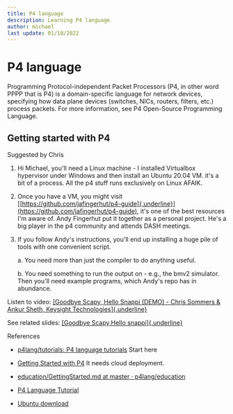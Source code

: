 ```yaml
---
title: P4 language 
description: Learning P4 language
author: michael
last update: 01/10/2022
---
```



# P4 language

Programming Protocol-independent Packet Processors (P4, in other word PPPP that is P4) is a domain-specific language for network devices, specifying how data plane devices (switches, NICs, routers, filters, etc.) process packets. For more information, see P4 Open-Source Programming Language.


## Getting started with P4

Suggested by Chris

1.  Hi Michael, you'll need a Linux machine - I installed Virtualbox
    hypervisor under Windows and then install an Ubuntu 20.04 VM. it\'s
    a bit of a process. All the p4 stuff runs exclusively on Linux
    AFAIK.

2.  Once you have a VM, you might visit
    [[https://github.com/jafingerhut/p4-guide]{.underline}](https://github.com/jafingerhut/p4-guide),
    it\'s one of the best resources I\'m aware of. Andy Fingerhut put it
    together as a personal project. He\'s a big player in the p4
    community and attends DASH meetings.

3.  If you follow Andy\'s instructions, you\'ll end up installing a huge
    pile of tools with one convenient script.

    a.  You need more than just the compiler to do anything useful.

    b.  You need something to run the output on - e.g., the bmv2
        simulator. Then you\'ll need example programs, which Andy\'s
        repo has in abundance.

Listen to video: [[Goodbye Scapy, Hello Snappi (DEMO) - Chris Sommers &
Ankur Sheth, Keysight
Technologies]{.underline}](https://www.youtube.com/watch?v=Db7Cx1hngVY)

See related slides: [[Goodbye Scapy,Hello
snappi]{.underline}](https://opennetworking.org/wp-content/uploads/2021/05/2021-P4-WS-Chris-Sommers-Ankur-Sheth-Slides.pdf)

References

- [p4lang/tutorials: P4 language tutorials](https://github.com/p4lang/tutorials) Start here
- [Getting Started with P4](https://opennetworking.org/news-and-events/blog/getting-started-with-p4/) It needs cloud deployment.

- [education/GettingStarted.md at master · p4lang/education](https://github.com/p4lang/education/blob/master/GettingStarted.md)

- [P4 Language Tutorial](https://opennetworking.org/wp-content/uploads/2020/12/P4_tutorial_01_basics.gslide.pdf)

- [Ubuntu download](https://ubuntu.com/download/desktop/thank-you?version=20.04.3&architecture=amd64)